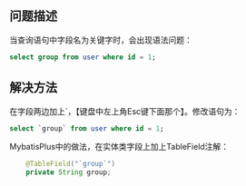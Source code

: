 ## 问题描述

当查询语句中字段名为关键字时，会出现语法问题：

```sql
select group from user where id = 1;
```

## 解决方法

在字段两边加上`，【键盘中左上角Esc键下面那个】。修改语句为：

```sql
select `group` from user where id = 1;
```

MybatisPlus中的做法，在实体类字段上加上TableField注解：

```java
    @TableField("`group`")
    private String group;
```

